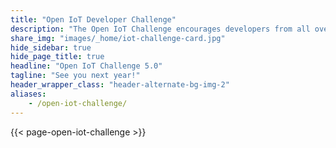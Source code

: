 ```yaml
---
title: "Open IoT Developer Challenge"
description: "The Open IoT Challenge encourages developers from all over the world to build innovative IoT solutions using open source technologies"
share_img: "images/_home/iot-challenge-card.jpg"
hide_sidebar: true
hide_page_title: true
headline: "Open IoT Challenge 5.0"
tagline: "See you next year!"
header_wrapper_class: "header-alternate-bg-img-2"
aliases:
    - /open-iot-challenge/
---
```


{{< page-open-iot-challenge >}}